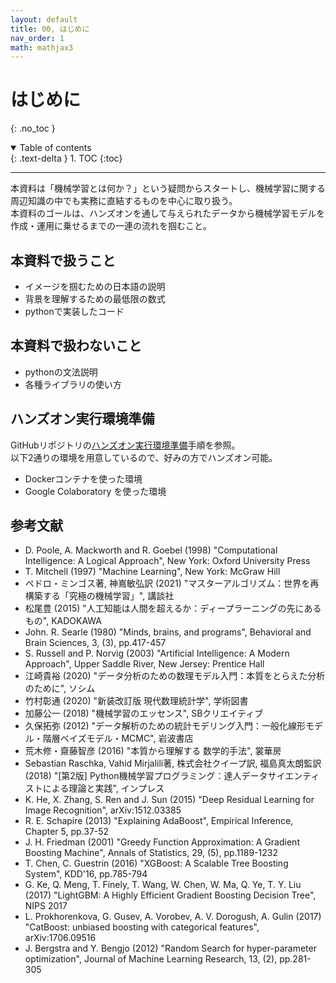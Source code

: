 ```yaml
---
layout: default
title: 00, はじめに
nav_order: 1
math: mathjax3
---
```


# はじめに
{: .no_toc }

<details open markdown="block">
  <summary>
    Table of contents
  </summary>
  {: .text-delta }
1. TOC
{:toc}
</details>

---


本資料は「機械学習とは何か？」という疑問からスタートし、機械学習に関する周辺知識の中でも実務に直結するものを中心に取り扱う。  
本資料のゴールは、ハンズオンを通して与えられたデータから機械学習モデルを作成・運用に乗せるまでの一連の流れを掴むこと。  

## 本資料で扱うこと

- イメージを掴むための日本語の説明
- 背景を理解するための最低限の数式
- pythonで実装したコード

## 本資料で扱わないこと

- pythonの文法説明
- 各種ライブラリの使い方

## ハンズオン実行環境準備

GitHubリポジトリの[ハンズオン実行環境準備](https://github.com/suchu3/studyML#studyml)手順を参照。  
以下2通りの環境を用意しているので、好みの方でハンズオン可能。

- Dockerコンテナを使った環境
- Google Colaboratory を使った環境

## 参考文献

- D. Poole, A. Mackworth and R. Goebel (1998) "Computational Intelligence: A Logical Approach", New York: Oxford University Press
- T. Mitchell (1997) "Machine Learning", New York: McGraw Hill
- ペドロ・ミンゴス著, 神嶌敏弘訳 (2021) "マスターアルゴリズム：世界を再構築する「究極の機械学習」", 講談社
- 松尾豊 (2015) "人工知能は人間を超えるか：ディープラーニングの先にあるもの", KADOKAWA
- John. R. Searle (1980) "Minds, brains, and programs", Behavioral and Brain Sciences, 3, (3), pp.417-457
- S. Russell and P. Norvig (2003) "Artificial Intelligence: A Modern Approach", Upper Saddle River, New Jersey: Prentice Hall
- 江崎貴裕 (2020) "データ分析のための数理モデル入門：本質をとらえた分析のために", ソシム
- 竹村彰通 (2020) "新装改訂版 現代数理統計学", 学術図書
- 加藤公一 (2018) "機械学習のエッセンス", SBクリエイティブ
- 久保拓弥 (2012) "データ解析のための統計モデリング入門：一般化線形モデル・階層ベイズモデル・MCMC", 岩波書店
- 荒木修・齋藤智彦 (2016) "本質から理解する 数学的手法", 裳華房
- Sebastian Raschka, Vahid Mirjalili著, 株式会社クイープ訳, 福島真太朗監訳 (2018) "[第2版] Python機械学習プログラミング：達人データサイエンティストによる理論と実践", インプレス
- K. He, X. Zhang, S. Ren and J. Sun (2015) "Deep Residual Learning for Image Recognition", arXiv:1512.03385
- R. E. Schapire (2013) "Explaining AdaBoost", Empirical Inference, Chapter 5, pp.37-52
- J. H. Friedman (2001) "Greedy Function Approximation: A Gradient Boosting Machine", Annals of Statistics, 29, (5), pp.1189-1232
- T. Chen, C. Guestrin (2016) "XGBoost: A Scalable Tree Boosting System", KDD'16, pp.785-794
- G. Ke, Q. Meng, T. Finely, T. Wang, W. Chen, W. Ma, Q. Ye, T. Y. Liu (2017) "LightGBM: A Highly Efficient Gradient Boosting Decision Tree", NIPS 2017
- L. Prokhorenkova, G. Gusev, A. Vorobev, A. V. Dorogush, A. Gulin (2017) "CatBoost: unbiased boosting with categorical features", 	arXiv:1706.09516
- J. Bergstra and Y. Bengjo (2012) "Random Search for hyper-parameter optimization", Journal of Machine Learning Research, 13, (2), pp.281-305